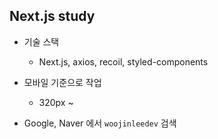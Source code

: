 ## Next.js study

- 기술 스택

  - Next.js, axios, recoil, styled-components

- 모바일 기준으로 작업
  - 320px ~
- Google, Naver 에서 `woojinleedev` 검색
